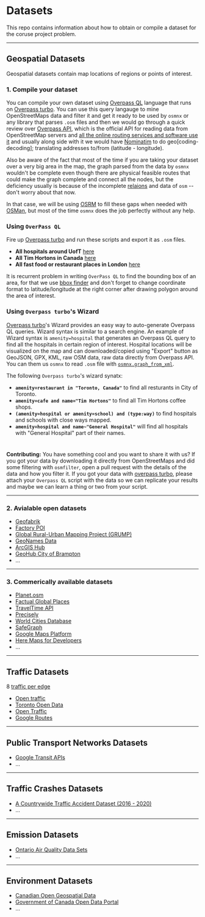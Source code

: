 # Datasets

This repo contains information about how to obtain or compile a dataset for the coruse project problem. 

---
## Geospatial Datasets
Geospatial datasets contain map locations of regions or points of interest.

### 1. Compile your dataset
You can compile your own dataset using [Overpass QL](https://wiki.openstreetmap.org/wiki/Overpass_API/Overpass_QL) language that runs on [Overpass turbo](http://overpass-turbo.eu/). You can use this query langauge to mine OpenStreetMaps data and filter it and get it ready to be used by `osmnx` or any library that parses `.osm` files and then we would go through a quick review over [Overpass API](https://wiki.openstreetmap.org/wiki/Overpass_API), which is the official API for reading data from OpenStreetMap servers and [all the online routing services and software use it](https://wiki.openstreetmap.org/wiki/Routing/online_routers) and usually along side with it we would have [Nominatim](https://github.com/osm-search/Nominatim) to do geo\[coding-decoding\]; translating addresses to/from (latitude - longitude). 

Also be aware of the fact that most of the time if you are taking your dataset over a very big area in the map, the graph parsed from the data by `osmnx` wouldn't be complete even though there are physical feasible routes that could make the graph complete and connect all the nodes, but the deficiency usually is because of the incomplete [relaions](https://wiki.openstreetmap.org/wiki/Relation) and data of `osm` -- don't worry about that now.

In that case, we will be using [OSRM](http://project-osrm.org/) to fill these gaps when needed with [OSMan](https://github.com/omar-3/OSMan), but most of the time `osmnx` does the job perfectly without any help.

### Using `OverPass QL`

Fire up [Overpass turbo](http://overpass-turbo.eu/) and run these scripts and export it as `.osm` files.

* **All hospitals around UofT** [here](./scripts/hospitals_toronto.oql)
* **All Tim Hortons in Canada**  [here](./scripts/tim_hortons_canada.oql)
* **All fast food or restaurant places in London** [here](./scripts/restaurant_fastfood_london.oql)


It is recurrent problem in writing `OverPass QL` to find the bounding box of an area, for that we use [bbox finder](http://bboxfinder.com/) and don't forget to change coordinate format to latitude/longitude at the right corner after drawing polygon around the area of interest.

### Using `Overpass turbo`'s Wizard
[Overpass turbo](http://overpass-turbo.eu/)'s Wizard provides an easy way to auto-generate Overpass QL queries. Wizard syntax is similar to a search engine. An example of Wizard syntax is `amenity=hospital` that generates an Overpass QL query to find all the hospitals in certain region of interest. Hospital locations will be visualized on the map and can downloaded/copied using "Export" button as GeoJSON, GPX, KML, raw OSM data, raw data directly from Overpass API. You can them us `osmnx` to read `.osm` file with [`osmnx.graph_from_xml`](https://osmnx.readthedocs.io/en/stable/osmnx.html?highlight=from%20file#osmnx.graph.graph_from_xml).

The following `Overpass turbo`'s wizard synatx:
* **`amenity=restaurant in "Toronto, Canada"`** to find all resturants in City of Toronto.
* **`amenity=cafe and name="Tim Hortons"`** to find all Tim Hortons coffee shops.
* **`(amenity=hospital or amenity=school) and (type:way)`** to find hospitals and schools with close ways mapped.
* **`amenity=hospital and name~"General Hospital"`** will find all hospitals with "General Hospital" part of their names. 

#

**Contributing:** You have something cool and you want to share it with us? If you got your data by downloading it directly from OpenStreetMaps and did some filtering with `osmfilter`, open a pull request with the details of the data and how you filter it. If you got your data with [overpass turbo](http://overpass-turbo.eu/), please attach your `Overpass QL` script with the data so we can replicate your results and maybe we can learn a thing or two from your script.

---

### 2. Avialable open datasets
* [Geofabrik](https://download.geofabrik.de/index.html)
* [Factory POI](http://www.poi-factory.com/)
* [Global Rural-Urban Mapping Project (GRUMP)](https://sedac.ciesin.columbia.edu/data/set/grump-v1-settlement-points)
* [GeoNames Data](https://www.geonames.org/export/)
* [ArcGIS Hub](https://www.esri.com/en-us/arcgis/products/arcgis-hub/overview)
* [GeoHub City of Brampton](https://geohub.brampton.ca/pages/data)
* ...

---

### 3. Commerically available datasets
* [Planet.osm](https://planet.openstreetmap.org/)
* [Factual Global Places](https://www.factual.com/data-set/global-places/)
* [TravelTime API](https://docs.traveltime.com/api/overview/introduction)
* [Precisely](https://www.precisely.com/)
* [World Cities Database](www.worldcitiesdatabase.com )
* [SafeGraph](https://www.safegraph.com/)
* [Google Maps Platform](https://cloud.google.com/maps-platform/)
* [Here Maps for Developers](https://developer.here.com/products/here-sdk)
* ...

---

## Traffic Datasets
8 [traffic per edge](https://github.com/Project-OSRM/osrm-backend/wiki/Traffic)
* [Open traffic](https://github.com/opentraffic)
* [Toronto Open Data](https://www.toronto.ca/city-government/data-research-maps/open-data/)
* [Open Traffic](https://github.com/opentraffic)
* [Google Routes](https://cloud.google.com/maps-platform/routes)

---
## Public Transport Networks Datasets
* [Google Transit APIs](https://developers.google.com/transit)
* ...

---
## Traffic Crashes Datasets
* [A Countrywide Traffic Accident Dataset (2016 - 2020)](https://www.kaggle.com/sobhanmoosavi/us-accidents)
* ...

---
## Emission Datasets
* [Ontario Air Quality Data Sets](http://www.airqualityontario.com/science/data_sets.php)
* ...

---
## Environment Datasets
* [Canadian Open Geospatial Data](https://canadiangis.com/data.php)
* [Government of Canada Open Data Portal](https://open.canada.ca/data/en/dataset)
* ...

